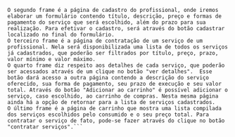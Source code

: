 ```Criamos uma página voltada para conectarmos os profissionais com seus clientes. Buscamos desenvolver um site intuitivo com usabilidade facilitada. Para isso vamos dividí-lo  em cinco frames. O primeiro: Página inicial, com o título do site e dois botões de acesso às próximas páginas.  A primeira página: "Quero ser um ninja" criada para os profissionais cadastrarem seus serviços e a segunda: "Contratar um ninja" disponível para acesso dos clientes à lista de serviços disponíveis.
O segundo frame é a página de cadastro do profissional, onde iremos elaborar um formulário contendo título, descrição, preço e formas de pagamento do serviço que será escolhido, além do prazo para sua realização. Para efetivar o cadastro, será através do botão cadastrar localizado no final do formulário. 
O terceiro frame é a página de contratação de um serviço de um profissional. Nela será disponibilizada uma lista de todos os serviços já cadastrados, que poderão ser filtrados por título, preço, prazo, valor mínimo e valor máximo.
O quarto frame diz respeito aos detalhes de cada serviço, que poderão ser acessados através de um clique no botão "ver detalhes".  Esse botão dará acesso a outra página contendo a descrição do serviço oferecido, sua forma de pagamento, seu prazo de execução e seu valor total. Através do botão "Adicionar ao carrinho" é possível adicionar o serviço, caso escolhido, ao carrinho de compras. Nesta mesma página ainda há a opção de retornar para a lista de serviços cadastrados.
O último frame é a página de carrinho que mostra uma lista compilada dos serviços escolhidos pelo consumido e o seu preço total. Para contratar o serviço de fato, pode-se fazer através do clique no botão "contratar serviços".```